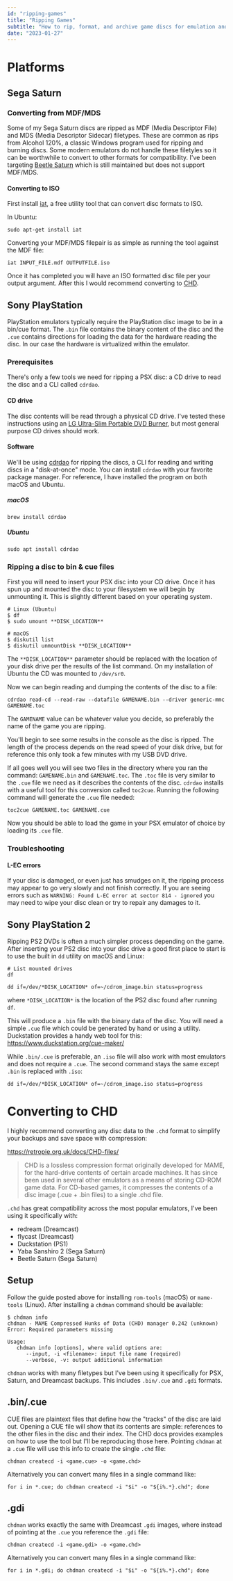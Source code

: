 ```yaml
---
id: "ripping-games"
title: "Ripping Games"
subtitle: "How to rip, format, and archive game discs for emulation and preservation."
date: "2023-01-27"
---
```


# Platforms

## Sega Saturn

### Converting from MDF/MDS

Some of my Sega Saturn discs are ripped as MDF (Media Descriptor File) and MDS (Media Descriptor Sidecar) filetypes. These are common as rips from Alcohol 120%, a classic Windows program used for ripping and burning discs. Some modern emulators do not handle these filetyles so it can be worthwhile to convert to other formats for compatibility. I've been targeting [Beetle Saturn](https://docs.libretro.com/library/beetle_saturn/) which is still maintained but does not support MDF/MDS.

#### Converting to ISO

First install [iat](https://github.com/ropery/iat), a free utility tool that can convert disc formats to ISO.

In Ubuntu:

`sudo apt-get install iat`

Converting your MDF/MDS filepair is as simple as running the tool against the MDF file:

`iat INPUT_FILE.mdf OUTPUTFILE.iso`

Once it has completed you will have an ISO formatted disc file per your output argument. After this I would recommend converting to [CHD](#converting-to-chd).

## Sony PlayStation

PlayStation emulators typically require the PlayStation disc image to be in a bin/cue format. The `.bin` file contains the binary content of the disc and the `.cue` contains directions for loading the data for the hardware reading the disc. In our case the hardware is virtualized within the emulator.

### Prerequisites

There's only a few tools we need for ripping a PSX disc: a CD drive to read the disc and a CLI called `cdrdao`.

#### CD drive

The disc contents will be read through a physical CD drive. I've tested these instructions using an [LG Ultra-Slim Portable DVD Burner](https://a.co/d/3YAR4WD), but most general purpose CD drives should work.

#### Software

We'll be using [cdrdao](https://cdrdao.sourceforge.net/) for ripping the discs, a CLI for reading and writing discs in a "disk-at-once" mode. You can install `cdrdao` with your favorite package manager. For reference, I have installed the program on both macOS and Ubuntu.

##### macOS

`brew install cdrdao`

##### Ubuntu

`sudo apt install cdrdao`

### Ripping a disc to bin & cue files

First you will need to insert your PSX disc into your CD drive. Once it has spun up and mounted the disc to your filesystem we will begin by unmounting it. This is slightly different based on your operating system.

```
# Linux (Ubuntu)
$ df
$ sudo umount **DISK_LOCATION**

# macOS
$ diskutil list
$ diskutil unmountDisk **DISK_LOCATION**
```

The `**DISK_LOCATION**` parameter should be replaced with the location of your disk drive per the results of the list command. On my installation of Ubuntu the CD was mounted to `/dev/sr0`.

Now we can begin reading and dumping the contents of the disc to a file:

```
cdrdao read-cd --read-raw --datafile GAMENAME.bin --driver generic-mmc GAMENAME.toc
```

The `GAMENAME` value can be whatever value you decide, so preferably the name of the game you are ripping.

You'll begin to see some results in the console as the disc is ripped. The length of the process depends on the read speed of your disk drive, but for reference this only took a few minutes with my USB DVD drive.

If all goes well you will see two files in the directory where you ran the command: `GAMENAME.bin` and `GAMENAME.toc`. The `.toc` file is very similar to the `.cue` file we need as it describes the contents of the disc. `cdrdao` installs with a useful tool for this conversion called `toc2cue`. Running the following command will generate the `.cue` file needed:

`toc2cue GAMENAME.toc GAMENAME.cue`

Now you should be able to load the game in your PSX emulator of choice by loading its `.cue` file.

### Troubleshooting

#### L-EC errors

If your disc is damaged, or even just has smudges on it, the ripping process may appear to go very slowly and not finish correctly. If you are seeing errors such as `WARNING: Found L-EC error at sector 814 - ignored` you may need to wipe your disc clean or try to repair any damages to it.

## Sony PlayStation 2

Ripping PS2 DVDs is often a much simpler process depending on the game. After inserting your PS2 disc into your disc drive a good first place to start is to use the built in `dd` utility on macOS and Linux:

```
# List mounted drives
df

dd if=/dev/*DISK_LOCATION* of=~/cdrom_image.bin status=progress
```

where `*DISK_LOCATION*` is the location of the PS2 disc found after running `df`.

This will produce a `.bin` file with the binary data of the disc. You will need a simple `.cue` file which could be generated by hand or using a utility. Duckstation provides a handy web tool for this: https://www.duckstation.org/cue-maker/

While `.bin/.cue` is preferable, an `.iso` file will also work with most emulators and does not require a `.cue`. The second command stays the same except `.bin` is replaced with `.iso`:

`dd if=/dev/*DISK_LOCATION* of=~/cdrom_image.iso status=progress`

# Converting to CHD

I highly recommend converting any disc data to the `.chd` format to simplify your backups and save space with compression:

https://retropie.org.uk/docs/CHD-files/

> CHD is a lossless compression format originally developed for MAME, for the hard-drive contents of certain arcade machines. It has since been used in several other emulators as a means of storing CD-ROM game data. For CD-based games, it compresses the contents of a disc image (.cue + .bin files) to a single .chd file.

`.chd` has great compatibility across the most popular emulators, I've been using it specifically with:

- redream (Dreamcast)
- flycast (Dreamcast)
- Duckstation (PS1)
- Yaba Sanshiro 2 (Sega Saturn)
- Beetle Saturn (Sega Saturn)

## Setup

Follow the guide posted above for installing `rom-tools` (macOS) or `mame-tools` (Linux). After installing a `chdman` command should be available:

```
$ chdman info
chdman - MAME Compressed Hunks of Data (CHD) manager 0.242 (unknown)
Error: Required parameters missing

Usage:
   chdman info [options], where valid options are:
      --input, -i <filename>: input file name (required)
      --verbose, -v: output additional information
```

`chdman` works with many filetypes but I've been using it specifically for PSX, Saturn, and Dreamcast backups. This includes `.bin/.cue` and `.gdi` formats.

## .bin/.cue

CUE files are plaintext files that define how the "tracks" of the disc are laid out. Opening a CUE file will show that its contents are simple: references to the other files in the disc and their index. The CHD docs provides examples on how to use the tool but I'll be reproducing those here. Pointing `chdman` at a `.cue` file will use this info to create the single `.chd` file:

`chdman createcd -i <game.cue> -o <game.chd>`

Alternatively you can convert many files in a single command like:

`for i in *.cue; do chdman createcd -i "$i" -o "${i%.*}.chd"; done`

## .gdi

`chdman` works exactly the same with Dreamcast `.gdi` images, where instead of pointing at the `.cue` you reference the `.gdi` file:

`chdman createcd -i <game.gdi> -o <game.chd>`

Alternatively you can convert many files in a single command like:

`for i in *.gdi; do chdman createcd -i "$i" -o "${i%.*}.chd"; done`
